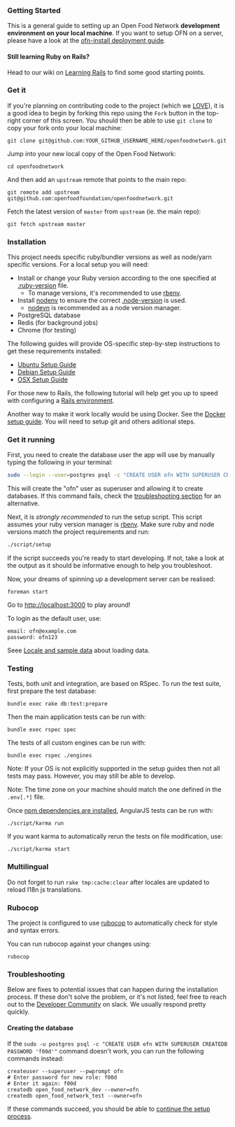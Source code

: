 ### Getting Started

This is a general guide to setting up an Open Food Network **development environment on your local machine**. If you want to setup OFN on a server, please have a look at the [ofn-install deployment guide](https://github.com/openfoodfoundation/ofn-install/wiki).

#### Still learning Ruby on Rails?

Head to our wiki on [Learning Rails](https://github.com/openfoodfoundation/openfoodnetwork/wiki/Learning-Rails) to find some good starting points.

### Get it

If you're planning on contributing code to the project (which we [LOVE](CONTRIBUTING.md)), it is a good idea to begin by forking this repo using the `Fork` button in the top-right corner of this screen. You should then be able to use `git clone` to copy your fork onto your local machine:

    git clone git@github.com:YOUR_GITHUB_USERNAME_HERE/openfoodnetwork.git

Jump into your new local copy of the Open Food Network:

    cd openfoodnetwork

And then add an `upstream` remote that points to the main repo:

    git remote add upstream git@github.com:openfoodfoundation/openfoodnetwork.git

Fetch the latest version of `master` from `upstream` (ie. the main repo):

    git fetch upstream master

### Installation

This project needs specific ruby/bundler versions as well as node/yarn specific versions. For a local setup you will need:

* Install or change your Ruby version according to the one specified at [.ruby-version](https://github.com/openfoodfoundation/openfoodnetwork/blob/master/.ruby-version) file.
    - To manage versions, it's recommended to use [rbenv](https://github.com/rbenv/rbenv).
* Install [nodenv](https://github.com/nodenv/nodenv) to ensure the correct [.node-version](https://github.com/openfoodfoundation/openfoodnetwork/blob/master/.node-version) is used.
    - [nodevn](https://github.com/nodenv/nodenv) is recommended as a node version manager.
* PostgreSQL database
* Redis (for background jobs)
* Chrome (for testing)

The following guides will provide OS-specific step-by-step instructions to get these requirements installed:
- [Ubuntu Setup Guide][ubuntu]
- [Debian Setup Guide][debian]
- [OSX Setup Guide][osx]

For those new to Rails, the following tutorial will help get you up to speed with configuring a [Rails environment](http://guides.rubyonrails.org/getting_started.html).

Another way to make it work locally would be using Docker. See the [Docker setup guide](docker/README.md). You will need to setup git and others aditional steps.

### Get it running

First, you need to create the database user the app will use by manually typing the following in your terminal:

```sh
sudo --login --user=postgres psql -c "CREATE USER ofn WITH SUPERUSER CREATEDB PASSWORD 'f00d'"
```

This will create the "ofn" user as superuser and allowing it to create databases. If this command fails, check the [troubleshooting section](#creating-the-database) for an alternative.

Next, it is _strongly recommended_ to run the setup script. This script assumes your ruby version manager is [rbenv](https://github.com/rbenv/rbenv). Make sure ruby and node versions match the project requirements and run:

```sh
./script/setup
```
If the script succeeds you're ready to start developing. If not, take a look at the output as it should be informative enough to help you troubleshoot.

Now, your dreams of spinning up a development server can be realised:

    foreman start

Go to [http://localhost:3000](http://localhost:3000) to play around!

To login as the default user, use:

    email: ofn@example.com
    password: ofn123
    
Seee [Locale and sample data] about loading data.

### Testing

Tests, both unit and integration, are based on RSpec. To run the test suite, first prepare the test database:

    bundle exec rake db:test:prepare

Then the main application tests can be run with:

    bundle exec rspec spec

The tests of all custom engines can be run with:

    bundle exec rspec ./engines

Note: If your OS is not explicitly supported in the setup guides then not all tests may pass. However, you may still be able to develop.

Note: The time zone on your machine should match the one defined in the `.env[.*]` file.

Once [npm dependencies are installed][karma], AngularJS tests can be run with:

    ./script/karma run

If you want karma to automatically rerun the tests on file modification, use:

    ./script/karma start

### Multilingual
Do not forget to run `rake tmp:cache:clear` after locales are updated to reload I18n js translations.

### Rubocop
The project is configured to use [rubocop][rubocop] to automatically check for style and syntax errors.

You can run rubocop against your changes using:

    rubocop

### Troubleshooting

Below are fixes to potential issues that can happen during the installation process. If these don't solve the problem, or it's not listed, feel free to reach out to the [Developer Community][slack-dev] on slack. We usually respond pretty quickly.

#### Creating the database

If the `sudo -u postgres psql -c "CREATE USER ofn WITH SUPERUSER CREATEDB PASSWORD 'f00d'"` command doesn't work, you can run the following commands instead:
```
createuser --superuser --pwprompt ofn
# Enter password for new role: f00d
# Enter it again: f00d
createdb open_food_network_dev --owner=ofn
createdb open_food_network_test --owner=ofn
```
If these commands succeed, you should be able to [continue the setup process](#get-it-running).

[developer-wiki]: https://github.com/openfoodfoundation/openfoodnetwork/wiki
[osx]: https://github.com/openfoodfoundation/openfoodnetwork/wiki/Development-Environment-Setup:-OS-X
[ubuntu]: https://github.com/openfoodfoundation/openfoodnetwork/wiki/Development-Environment-Setup:-Ubuntu
[debian]: https://github.com/openfoodfoundation/openfoodnetwork/wiki/Development-Environment-Setup:-Debian
[wiki]: https://github.com/openfoodfoundation/openfoodnetwork/wiki
[rubocop]: https://rubocop.readthedocs.io/en/latest/
[karma]: https://github.com/openfoodfoundation/openfoodnetwork/wiki/Karma
[slack-dev]: https://openfoodnetwork.slack.com/messages/C2GQ45KNU
[Locale and sample data]: https://github.com/openfoodfoundation/openfoodnetwork/wiki/Locale-and-sample-data
